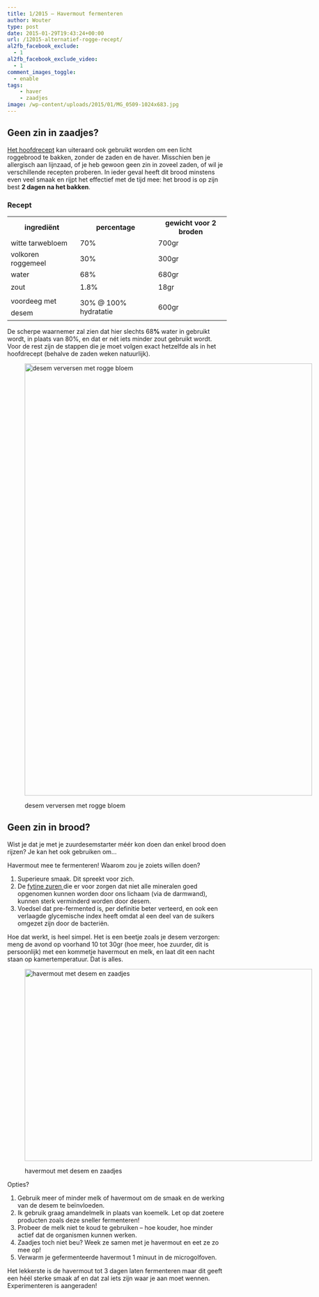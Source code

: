 ```yaml
---
title: 1/2015 – Havermout fermenteren
author: Wouter
type: post
date: 2015-01-29T19:43:24+00:00
url: /12015-alternatief-rogge-recept/
al2fb_facebook_exclude:
  - 1
al2fb_facebook_exclude_video:
  - 1
comment_images_toggle:
  - enable
tags:
    - haver
    - zaadjes
image: /wp-content/uploads/2015/01/MG_0509-1024x683.jpg
---
```


## Geen zin in zaadjes?

[Het hoofdrecept][1] kan uiteraard ook gebruikt worden om een licht roggebrood te bakken, zonder de zaden en de haver. Misschien ben je allergisch aan lijnzaad, of je heb gewoon geen zin in zoveel zaden, of wil je verschillende recepten proberen. In ieder geval heeft dit brood minstens even veel smaak en rijpt het effectief met de tijd mee: het brood is op zijn best **2 dagen na het bakken**.

### Recept

<div class="table-responsive">
<table  style="width:100%; "  class="easy-table easy-table-default tablesorter  table table-striped" border="0">
<tr>
<th class=' ' >
ingrediënt
</th>
<th class=' ' >
percentage
</th>
<th class=' ' >
gewicht voor 2 broden
</th>
</tr>
<tr>
<td >
witte tarwebloem
</td>
<td >
70%
</td>
<td >
700gr
</td>
</tr>
<tr>
<td >
volkoren roggemeel
</td>
<td >
30%
</td>
<td >
300gr
</td>
</tr>
<tr>
<td >
water
</td>
<td >
68%
</td>
<td >
680gr
</td>
</tr>
<tr>
<td >
<span style="line-height: 1.6471;">zout</td> 
<td >
1.8%
</td>
<td >
18gr
</td></tr> 
<tr>
<td >
</span><span style="line-height: 1.6471;">voordeeg met desem</td> 
<td >
30% @ 100% hydratatie
</td>
<td >
600gr</span><span style="line-height: 1.6471;"></td> </tr> </tbody></table></div></span></p> 

<p>
  De scherpe waarnemer zal zien dat hier slechts 68<strong>%</strong> water in gebruikt wordt, in plaats van 80%, en dat er nét iets minder zout gebruikt wordt. Voor de rest zijn de stappen die je moet volgen exact hetzelfde als in het hoofdrecept (behalve de zaden weken natuurlijk).
</p><figure id="attachment_797" style="width: 660px" class="wp-caption aligncenter">

<a href="https://redzuurdesem.be/wp-content/uploads/2015/01/MG_0428.jpg"><img class="size-large wp-image-797" src="https://redzuurdesem.be/wp-content/uploads/2015/01/MG_0428-683x1024.jpg" alt="desem verversen met rogge bloem" width="660" height="990" srcset="https://redzuurdesem.be/wp-content/uploads/2015/01/MG_0428.jpg 683w, https://redzuurdesem.be/wp-content/uploads/2015/01/MG_0428-200x300.jpg 200w" sizes="(max-width: 660px) 100vw, 660px" /></a><figcaption class="wp-caption-text">desem verversen met rogge bloem</figcaption></figure> 

<h2>
  Geen zin in brood?
</h2>

<p>
  Wist je dat je met je zuurdesemstarter méér kon doen dan enkel brood doen rijzen? Je kan het ook gebruiken om&#8230;
</p>

<p>
  Havermout mee te fermenteren! Waarom zou je zoiets willen doen?
</p>

<ol>
  <li>
    Superieure smaak. Dit spreekt voor zich.
  </li>
  <li>
    De <a title="Effect of sourdough on phytic acid - bron" href="http://omicsonline.org/effect-of-sourdough-on-phytic-acid-content-and-quality-of-iranian-sangak-bread-2155-9600.1000115.php?aid=3146" target="_blank">fytine zuren </a>die er voor zorgen dat niet alle mineralen goed opgenomen kunnen worden door ons lichaam (via de darmwand), kunnen sterk verminderd worden door desem.
  </li>
  <li>
    Voedsel dat pre-fermented is, per definitie beter verteerd, en ook een verlaagde glycemische index heeft omdat al een deel van de suikers omgezet zijn door de bacteriën.
  </li>
</ol>

<p>
  Hoe dat werkt, is heel simpel. Het is een beetje zoals je desem verzorgen: meng de avond op voorhand 10 tot 30gr (hoe meer, hoe zuurder, dit is persoonlijk) met een kommetje havermout en melk, en laat dit een nacht staan op kamertemperatuur. Dat is alles.
</p><figure id="attachment_814" style="width: 660px" class="wp-caption aligncenter">

<a href="https://redzuurdesem.be/wp-content/uploads/2015/01/MG_0509.jpg"><img class="size-large wp-image-814" src="https://redzuurdesem.be/wp-content/uploads/2015/01/MG_0509-1024x683.jpg" alt="havermout met desem en zaadjes" width="660" height="440" srcset="https://redzuurdesem.be/wp-content/uploads/2015/01/MG_0509.jpg 1024w, https://redzuurdesem.be/wp-content/uploads/2015/01/MG_0509-300x200.jpg 300w" sizes="(max-width: 660px) 100vw, 660px" /></a><figcaption class="wp-caption-text">havermout met desem en zaadjes</figcaption></figure> 

<p>
  Opties?
</p>

<ol>
  <li>
    Gebruik meer of minder melk of havermout om de smaak en de werking van de desem te beïnvloeden.
  </li>
  <li>
    Ik gebruik graag amandelmelk in plaats van koemelk. Let op dat zoetere producten zoals deze sneller fermenteren!
  </li>
  <li>
    Probeer de melk niet te koud te gebruiken &#8211; hoe kouder, hoe minder actief dat de organismen kunnen werken.
  </li>
  <li>
    Zaadjes toch niet beu? Week ze samen met je havermout en eet ze zo mee op!
  </li>
  <li>
    Verwarm je gefermenteerde havermout 1 minuut in de microgolfoven.
  </li>
</ol>

<p>
  Het lekkerste is de havermout tot 3 dagen laten fermenteren maar dit geeft een héél sterke smaak af en dat zal iets zijn waar je aan moet wennen. Experimenteren is aangeraden!
</p>

 [1]: https://redzuurdesem.be/12015-rogge-zaden-brood/ "1/2015 – Rogge zaden brood"